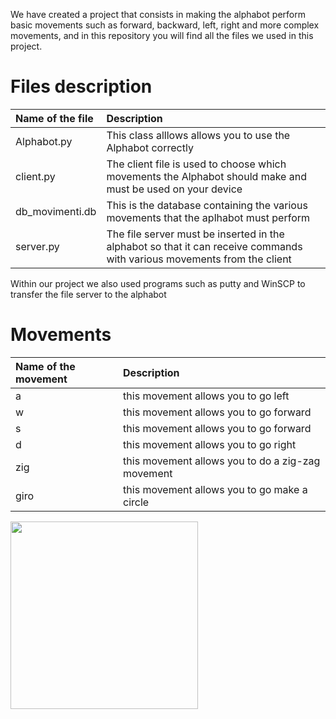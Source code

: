 We have created a project that consists in making the alphabot perform basic movements such as forward, backward, left, right and more complex movements, and in this repository you will find all the files we used in this project.


# Files description

| Name of the file     | Description                        
| :-------- | :--------------------------------- 
| Alphabot.py  | This class alllows allows you to use the Alphabot correctly
| client.py  | The client file is used to choose which movements the Alphabot should make and must be used on your device
| db_movimenti.db  | This is the database containing the various movements that the aplhabot must perform
| server.py | The file server must be inserted in the alphabot so that it can receive commands with various movements from the client

Within our project we also used programs such as putty and WinSCP to transfer the file server to the alphabot

# Movements
| Name of the movement     | Description                        
| :-------- | :--------------------------------- 
| a  | this movement allows you to go left
| w  | this movement allows you to go forward
| s  | this movement allows you to go forward
| d | this movement allows you to go right
| zig | this movement allows you to do a zig-zag movement
| giro | this movement allows you to go make a circle

<img src="" width="300">
